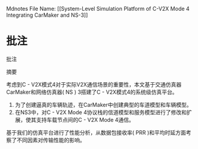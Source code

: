  Mdnotes File Name: [[System-Level Simulation Platform of C-V2X Mode 4 Integrating CarMaker and NS-3]]

# 批注

批注

摘要

考虑到C - V2X模式4对于实际V2X通信场景的重要性，本文基于交通仿真器CarMaker和网络仿真器( NS ) 3搭建了C - V2X模式4的系统级仿真平台。

1. 为了创建逼真的车辆轨迹，在CarMaker中创建典型的车道模型和车辆模型。
2. 在NS3中，对C - V2X Mode 4协议栈的信道模型和服务模型进行了修改和扩展，使其支持车载节点间的C - V2X Mode 4通信。

基于我们的仿真平台进行了性能分析，从数据包接收率( PRR )和平均时延方面考察了不同因素对传输性能的影响。